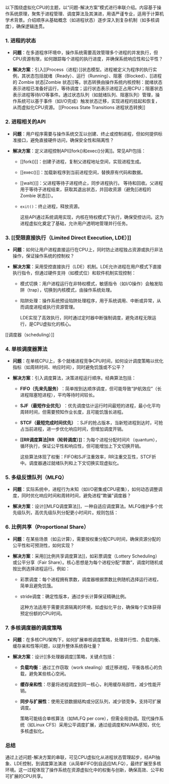 以下围绕虚拟化CPU的主题，以“问题-解决方案”模式进行串联介绍。内容基于操作系统原理，聚焦于进程管理、调度算法及其演进，用语严谨专业，适用于计算机学术背景。介绍顺序从基础概念（如进程状态）逐步深入到复杂机制（如多核调度），确保逻辑连贯。

### 1. 进程的状态

- ​**问题**​：在多道程序环境中，操作系统需要高效管理多个进程的并发执行，但CPU资源有限，如何跟踪每个进程的执行进度，并确保系统响应性和公平性？
    
- ​**解决方案**​：引入[[Process（进程）]]状态模型。进程被定义为程序的执行实例，其状态包括就绪（Ready）、运行（Running）、阻塞（Blocked）、[[进程的 Zombie 状态|Zombie 状态]]等。状态转换由操作系统内核控制：就绪状态表示进程已准备好运行，等待调度；运行状态表示进程正占用CPU；阻塞状态表示进程等待I/O等事件。通过状态队列（如就绪队列、阻塞队列）管理，操作系统可以基于事件（如I/O完成）触发状态迁移，实现进程的挂起和恢复，从而虚拟化CPU资源。
    [[Process State Transitions 进程状态转换]]

### 2. 进程相关的API

- ​**问题**​：用户程序需要与操作系统交互以创建、终止或控制进程，但如何提供标准接口，避免直接硬件访问，确保安全性和隔离性？
    
- ​**解决方案**​：定义进程控制API[[fork()和exec()分离]]。常见API包括：
    
    - [[fork()]]：创建子进程，复制父进程地址空间，实现进程生成。
        
    - [[exec()]]：加载新程序到当前进程空间，替换原有代码和数据。
        
    - [[wait()]]：父进程等待子进程终止，同步进程执行。 等待和回收。父进程用于等待子进程结束，获取其退出状态，并回收资源（避免[[进程的 Zombie 状态]]）。

        
    - `exit()`：终止进程，释放资源。
        
        这些API通过系统调用实现，内核在特权模式下执行，确保受控访问。这为进程虚拟化奠定了基础，允许用户透明地管理并行任务。
        
    

### 3. [[​受限直接执行（Limited Direct Execution, LDE）]]

- ​**问题**​：如何让用户进程直接运行在CPU上，同时防止进程独占资源或执行非法操作，保证操作系统的控制权？
    
- ​**解决方案**​：采用受控直接执行（LDE）机制。LDE允许进程在用户模式下直接执行指令，但通过硬件支持（如模式位）和软件机制实现控制：
    
    - 模式切换：用户进程运行在非特权模式，敏感指令（如I/O操作）会触发陷阱（trap），切换到内核模式，由操作系统处理。
        
    - 陷阱处理：操作系统预设陷阱处理程序，用于系统调用、中断或异常，从而调度进程或执行资源管理。
        
        LDE实现了高效执行，同时通过定时器中断强制调度，避免进程无限运行，是CPU虚拟化的核心。
        
    
[[调度器（scheduling）]]
### 4. 单核调度器算法

- ​**问题**​：在单核CPU上，多个就绪进程竞争CPU时间，如何设计调度策略以优化指标（如周转时间、响应时间），同时避免饥饿或不公平？
    
- ​**解决方案**​：引入调度算法，决策进程运行顺序。经典算法包括：
    
    - ​**FIFO（先来先服务）​**​：简单按到达顺序调度，但可能导致“护航效应”（长进程阻塞短进程），平均等待时间较长。
        
    - ​**SJF（最短作业优先）​**​：优先调度估计运行时间最短的进程，最小化平均周转时间，但需要预知作业长度，且可能饥饿长进程。
        
    - ​**STCF（最短完成时间优先）​**​：SJF的抢占版本，当新短进程到达时，可抢占当前进程，进一步优化响应时间，但增加调度开销。
        
    - ​ **[[RR调度算法|RR（轮转调度）]]​**​：为每个进程分配时间片（quantum），循环执行，保证公平性和响应性，但可能增加上下文切换开销。
        
        这些算法体现了权衡：FIFO和SJF注重效率，RR注重交互性，STCF折中。调度器通过就绪队列和上下文切换实现虚拟化。
        
    

### 5. 多级反馈队列（MLFQ）

- ​**问题**​：实际系统中，进程行为未知（如I/O密集或CPU密集），如何动态调整调度，同时优化响应时间和周转时间，避免进程“欺骗”调度器？
    
- ​**解决方案**​：设计[[MLFQ调度算法]]，一种自适应调度算法。MLFQ维护多个优先级队列，高优先级队列分配更小时间片。规则包括：

### 6. 比例共享（Proportional Share）

- ​**问题**​：在某些场景（如云计算），需要按权重分配CPU时间，确保资源分配的公平性和可预测性，如何实现？
    
- ​**解决方案**​：采用[[比例共享调度算法]]，如彩票调度（Lottery Scheduling）或公平分享（Fair Share）。核心思想是为每个进程分配“票数”，调度时随机或按比例选择进程运行。例如：
    
    - 彩票调度：每个进程拥有票数，调度器根据票数比例随机选择运行进程，简单且避免饥饿。
        
    - stride调度：确定性版本，通过步长计算保证精确比例。
        
        这种方法适用于需要资源隔离的环境，如虚拟化平台，确保每个实体获得预定份额的CPU时间。
        
    

### 7. 多核调度器的调度策略

- ​**问题**​：在多核CPU架构下，如何扩展单核调度策略，处理并行性、负载均衡、缓存亲和性等问题，以提升整体系统吞吐量？
    
- ​**解决方案**​：设计[[多处理器调度]]策略，关键点包括：
    
    - ​**负载均衡**​：通过工作窃取（work stealing）或迁移进程，平衡各核心的负载，避免某些核心空闲。
        
    - ​**缓存亲和性**​：尽量将进程调度到同一核心，利用缓存局部性，减少性能开销。
        
    - ​**同步与扩展性**​：使用无锁数据结构或分区队列，减少锁竞争，支持可扩展调度。
        
        策略可能结合单核算法（如MLFQ per core），但需全局协调。现代操作系统（如Linux CFS）采用公平调度扩展，通过组调度和NUMA感知，优化多核虚拟化。
        
    

### 总结

通过上述问题-解决方案的串联，可见CPU虚拟化从进程状态管理起步，经API抽象、LDE控制，到调度算法演进（从简单FIFO到自适应MLFQ），最终扩展至多核环境。这一过程体现了操作系统在资源虚拟化中的权衡与创新，确保高效、公平和可扩展的CPU共享。